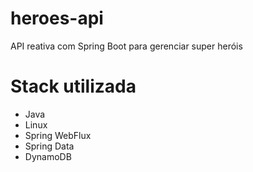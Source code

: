 # heroes-api
API reativa com Spring Boot para gerenciar super heróis 

# Stack utilizada
- Java
- Linux
- Spring WebFlux
- Spring Data
- DynamoDB
